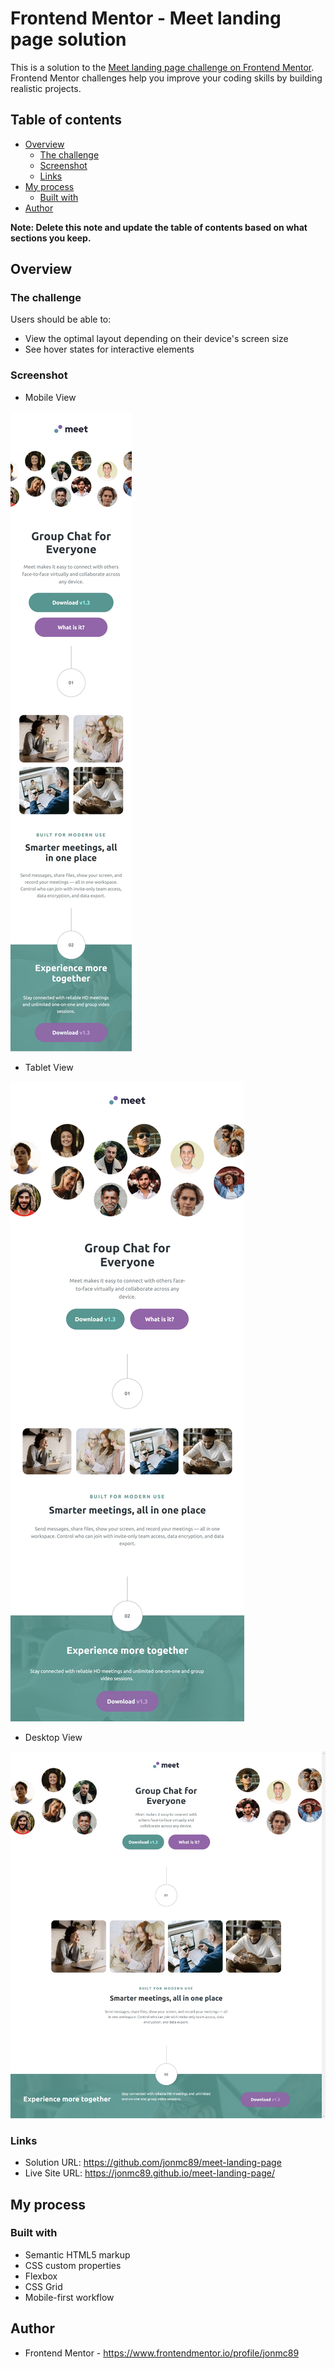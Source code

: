 # Frontend Mentor - Meet landing page solution

This is a solution to the [Meet landing page challenge on Frontend Mentor](https://www.frontendmentor.io/challenges/meet-landing-page-rbTDS6OUR). Frontend Mentor challenges help you improve your coding skills by building realistic projects.

## Table of contents

- [Overview](#overview)
  - [The challenge](#the-challenge)
  - [Screenshot](#screenshot)
  - [Links](#links)
- [My process](#my-process)
  - [Built with](#built-with)
- [Author](#author)

**Note: Delete this note and update the table of contents based on what sections you keep.**

## Overview

### The challenge

Users should be able to:

- View the optimal layout depending on their device's screen size
- See hover states for interactive elements

### Screenshot

- Mobile View

![](./starter-code/assets/Mobile%20View.jpeg)

- Tablet View

![](./starter-code/assets/iPad-1751900278492.jpeg)

- Desktop View

![](./starter-code/assets/MacBook%20Pro-1751900278553.jpeg)

### Links

- Solution URL: https://github.com/jonmc89/meet-landing-page
- Live Site URL: https://jonmc89.github.io/meet-landing-page/

## My process

### Built with

- Semantic HTML5 markup
- CSS custom properties
- Flexbox
- CSS Grid
- Mobile-first workflow

## Author

- Frontend Mentor - https://www.frontendmentor.io/profile/jonmc89
